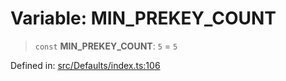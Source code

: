 # Variable: MIN\_PREKEY\_COUNT

> `const` **MIN\_PREKEY\_COUNT**: `5` = `5`

Defined in: [src/Defaults/index.ts:106](https://github.com/Fokusdotid/Baileys/blob/acae94a55f1d32612d8d312d52b001d93f2ac5e2/src/Defaults/index.ts#L106)
